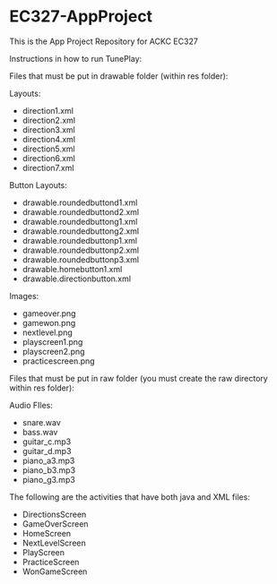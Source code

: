 # EC327-AppProject
This is the App Project Repository for ACKC EC327

Instructions in how to run TunePlay:

Files that must be put in drawable folder (within res folder):

  Layouts:
  - direction1.xml
  - direction2.xml
  - direction3.xml
  - direction4.xml
  - direction5.xml
  - direction6.xml
  - direction7.xml

  Button Layouts:
  - drawable.roundedbuttond1.xml
  - drawable.roundedbuttond2.xml
  - drawable.roundedbuttong1.xml
  - drawable.roundedbuttong2.xml
  - drawable.roundedbuttonp1.xml
  - drawable.roundedbuttonp2.xml
  - drawable.roundedbuttonp3.xml
  - drawable.homebutton1.xml
  - drawable.directionbutton.xml

  Images:
  - gameover.png
  - gamewon.png
  - nextlevel.png
  - playscreen1.png
  - playscreen2.png
  - practicescreen.png

Files that must be put in raw folder (you must create the raw directory within res folder):

  Audio FIles:
  - snare.wav
  - bass.wav
  - guitar_c.mp3
  - guitar_d.mp3
  - piano_a3.mp3
  - piano_b3.mp3
  - piano_g3.mp3

The following are the activities that have both java and XML files:

- DirectionsScreen
- GameOverScreen
- HomeScreen
- NextLevelScreen
- PlayScreen
- PracticeScreen
- WonGameScreen
